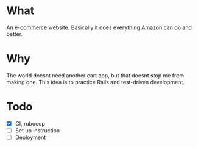 # What

An e-commerce website. Basically it does everything Amazon can do and better.

# Why

The world doesnt need another cart app, but that doesnt stop me from making one. This idea is to practice Rails and test-driven development.

# Todo

- [x] CI, rubocop
- [ ] Set up instruction
- [ ] Deployment
